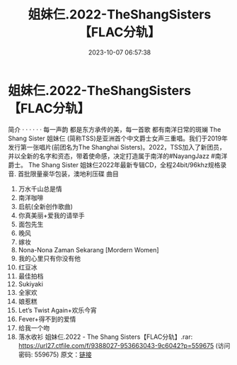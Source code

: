 ﻿---
title: 姐妹仨.2022-TheShangSisters【FLAC分轨】
date: 2023-10-07 06:57:38
categories: APE、FLAC、MP3
tags: 华语中文
---
# 姐妹仨.2022-TheShangSisters【FLAC分轨】

简介
· · · · · ·
每一声韵 都是东方承传的美，每一首歌 都有南洋日常的斑斓
The Shang Sister 姐妹仨
(简称TSS)是亚洲首个中文爵士女声三重唱。我们于2019年发行第一张唱片(前团名为The Shanghai
Sisters)。2022，TSS加入了新团员，并以全新的名字和资态，带着使命感，决定打造属于南洋的#NayangJazz
#南洋爵士。
The Shang Sister 姐妹仨2022年最新专辑CD，全程24bit/96khz规格录音.
首批限量豪华包装，澳地利压碟
曲目
01. 万水千山总是情
02. 南洋咖啡
03. 启航(全新创作歌曲)
04. 你真美丽+爱我的请举手
05. 面包先生
06. 晚风
07. 嫁妆
08. Nona-Nona Zaman Sekarang [Mordern Women]
09. 我的心里只有你没有他
10. 红豆冰
11. 最佳拍档
12. Sukiyaki
13. 全家欢
14. 娘惹糕
15. Let’s Twist Again+欢乐今宵
16. Fever+得不到的爱情
17. 给我一个吻
18. 落水收衫
姐妹仨.2022 - The Shang Sisters【FLAC分轨】.rar: https://url27.ctfile.com/f/9388027-953663043-9c6042?p=559675
(访问密码: 559675)
原文：[链接](https://blog.sina.com.cn/s/blog_1647c7e76010313ll.html)